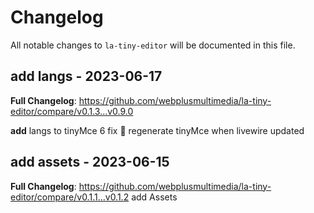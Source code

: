 # Changelog

All notable changes to `la-tiny-editor` will be documented in this file.

## add langs - 2023-06-17

**Full Changelog**: https://github.com/webplusmultimedia/la-tiny-editor/compare/v0.1.3...v0.9.0

**add** langs to tinyMce 6
fix :100:  regenerate tinyMce when livewire updated

## add assets - 2023-06-15

**Full Changelog**: https://github.com/webplusmultimedia/la-tiny-editor/compare/v0.1.1...v0.1.2
add Assets
